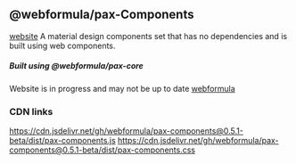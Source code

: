 ## @webformula/pax-Components
[website](http://components.webformula.io/)
A material design components set that has no dependencies and is built using web components.


##### Built using @webformula/pax-core
Website is in progress and may not be up to date
[webformula](http://webformula.io/)

### CDN links
https://cdn.jsdelivr.net/gh/webformula/pax-components@0.5.1-beta/dist/pax-components.js
https://cdn.jsdelivr.net/gh/webformula/pax-components@0.5.1-beta/dist/pax-components.css
